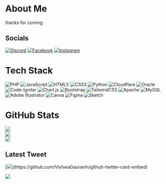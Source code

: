 # About Me

thanks for coming

## Socials
[![Discord](https://img.shields.io/badge/Discord-%237289DA.svg?logo=discord&logoColor=white)](https://discord.gg/Quroo.#6187) [![Facebook](https://img.shields.io/badge/Facebook-%231877F2.svg?logo=Facebook&logoColor=white)](https://facebook.com/Sepp) [![Instagram](https://img.shields.io/badge/Instagram-%23E4405F.svg?logo=Instagram&logoColor=white)](https://instagram.com/sepismeee)

# Tech Stack
![PHP](https://img.shields.io/badge/php-%23777BB4.svg?style=flat&logo=php&logoColor=white) ![JavaScript](https://img.shields.io/badge/javascript-%23323330.svg?style=flat&logo=javascript&logoColor=%23F7DF1E) ![HTML5](https://img.shields.io/badge/html5-%23E34F26.svg?style=flat&logo=html5&logoColor=white) ![CSS3](https://img.shields.io/badge/css3-%231572B6.svg?style=flat&logo=css3&logoColor=white) ![Python](https://img.shields.io/badge/python-3670A0?style=flat&logo=python&logoColor=ffdd54) ![Cloudflare](https://img.shields.io/badge/Cloudflare-F38020?style=flat&logo=Cloudflare&logoColor=white) ![Oracle](https://img.shields.io/badge/Oracle-F80000?style=flat&logo=oracle&logoColor=white) ![Code-Igniter](https://img.shields.io/badge/CodeIgniter-%23EF4223.svg?style=flat&logo=codeIgniter&logoColor=white) ![Chart.js](https://img.shields.io/badge/chart.js-F5788D.svg?style=flat&logo=chart.js&logoColor=white) ![Bootstrap](https://img.shields.io/badge/bootstrap-%23563D7C.svg?style=flat&logo=bootstrap&logoColor=white) ![TailwindCSS](https://img.shields.io/badge/tailwindcss-%2338B2AC.svg?style=flat&logo=tailwind-css&logoColor=white) ![Apache](https://img.shields.io/badge/apache-%23D42029.svg?style=flat&logo=apache&logoColor=white)  ![MySQL](https://img.shields.io/badge/mysql-%2300f.svg?style=flat&logo=mysql&logoColor=white) ![Adobe Illustrator](https://img.shields.io/badge/adobeillustrator-%23FF9A00.svg?style=flat&logo=adobeillustrator&logoColor=white) ![Canva](https://img.shields.io/badge/Canva-%2300C4CC.svg?style=flat&logo=Canva&logoColor=white) 	![Figma](https://img.shields.io/badge/figma-%23F24E1E.svg?style=flat&logo=figma&logoColor=white) ![Sketch](https://img.shields.io/badge/Sketch-FFB387?style=flat&logo=sketch&logoColor=black)

# GitHub Stats
![](https://github-readme-stats.vercel.app/api?username=seppmat&theme=vision-friendly-dark&hide_border=false&include_all_commits=true&count_private=false)<br/>
![](https://github-readme-streak-stats.herokuapp.com/?user=seppmat&theme=vision-friendly-dark&hide_border=false)<br/>
![](https://github-readme-stats.vercel.app/api/top-langs/?username=seppmat&theme=vision-friendly-dark&hide_border=false&include_all_commits=true&count_private=false&layout=compact)

## Latest Tweet
[![](https://gtce.itsvg.in/api?username=Quroo.)](https://github.com/VishwaGauravIn/github-twitter-card-embed)

![](https://visitcount.itsvg.in/api?id=seppmat&icon=7&color=7)
